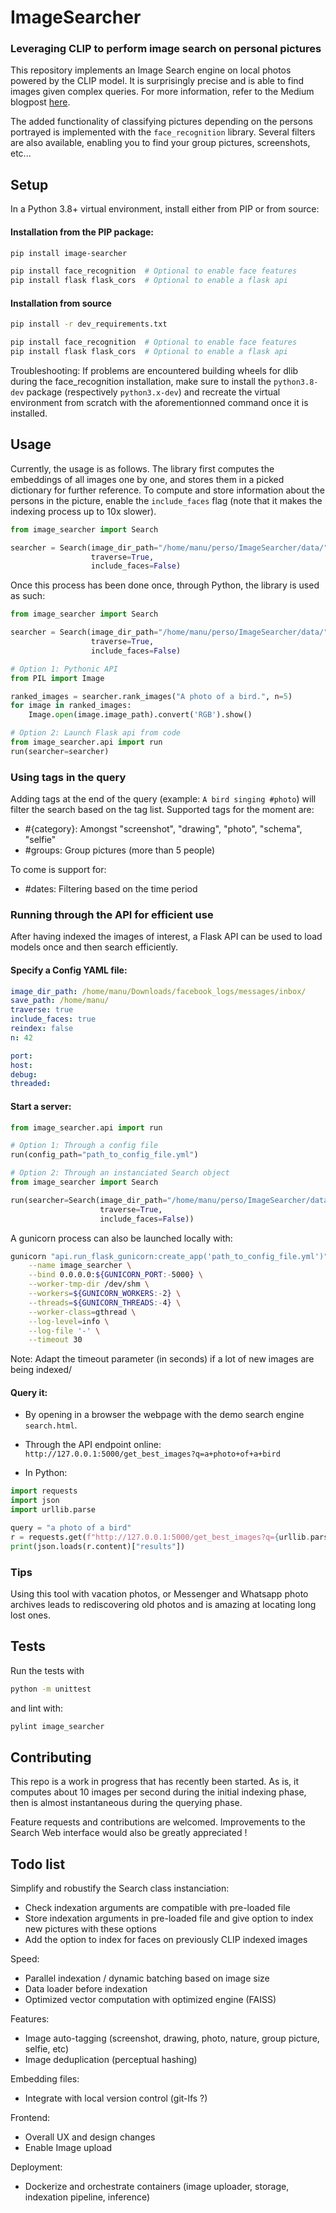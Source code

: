 # ImageSearcher
### Leveraging CLIP to perform image search on personal pictures

This repository implements an Image Search engine on local photos powered by the CLIP model.
It is surprisingly precise and is able to find images given complex queries. For more information, refer to
the Medium blogpost [here](https://medium.com/@manuelfaysse/building-a-powerful-image-search-engine-for-your-pictures-using-deep-learning-16d06df10385?source=friends_link&sk=ca5130cb63a1fcb3a3e3f54ff494e56b).

The added functionality of classifying pictures depending on the persons portrayed is implemented 
with the `face_recognition` library. Several filters are also available, enabling you to find your 
group pictures, screenshots, etc...

## Setup

In a Python 3.8+ virtual environment, install either from PIP or from source:

#### Installation from the PIP package:
```bash
pip install image-searcher

pip install face_recognition  # Optional to enable face features
pip install flask flask_cors  # Optional to enable a flask api
```

#### Installation from source
```bash
pip install -r dev_requirements.txt

pip install face_recognition  # Optional to enable face features
pip install flask flask_cors  # Optional to enable a flask api
```

Troubleshooting: If problems are encountered building wheels for dlib during the face_recognition installation, make sure to install the `python3.8-dev`
package (respectively `python3.x-dev`) and recreate the virtual environment from scratch with the aforementionned command 
once it is installed.

## Usage
Currently, the usage is as follows. The library first computes the embeddings of all images one by one, and stores them in 
a picked dictionary for further reference. To compute and store information about the persons in 
the picture, enable the `include_faces` flag (note that it makes the indexing process up to 10x slower).

```python
from image_searcher import Search

searcher = Search(image_dir_path="/home/manu/perso/ImageSearcher/data/", 
                  traverse=True, 
                  include_faces=False)
```

Once this process has been done once, through Python, the library is used as such:
```python
from image_searcher import Search

searcher = Search(image_dir_path="/home/manu/perso/ImageSearcher/data/", 
                  traverse=True, 
                  include_faces=False)

# Option 1: Pythonic API
from PIL import Image

ranked_images = searcher.rank_images("A photo of a bird.", n=5)
for image in ranked_images:
    Image.open(image.image_path).convert('RGB').show()

# Option 2: Launch Flask api from code
from image_searcher.api import run
run(searcher=searcher)
```

### Using tags in the query
Adding tags at the end of the query (example: `A bird singing #photo`) will filter the search based on the tag list.
Supported tags for the moment are:
  - \#{category}: Amongst "screenshot", "drawing", "photo", "schema", "selfie"
  - \#groups: Group pictures (more than 5 people)

To come is support for:
  
  - \#dates: Filtering based on the time period


### Running through the API for efficient use

After having indexed the images of interest, a Flask API can be used to load models once and then search efficiently.

#### Specify a Config YAML file:
  
```yaml
image_dir_path: /home/manu/Downloads/facebook_logs/messages/inbox/
save_path: /home/manu/
traverse: true
include_faces: true
reindex: false
n: 42

port:
host:
debug:
threaded:
```
#### Start a server:
```python
from image_searcher.api import run

# Option 1: Through a config file
run(config_path="path_to_config_file.yml")

# Option 2: Through an instanciated Search object
from image_searcher import Search

run(searcher=Search(image_dir_path="/home/manu/perso/ImageSearcher/data/", 
                    traverse=True, 
                    include_faces=False))
```

A gunicorn process can also be launched locally with:

```bash
gunicorn "api.run_flask_gunicorn:create_app('path_to_config_file.yml')" \
    --name image_searcher \
    --bind 0.0.0.0:${GUNICORN_PORT:-5000} \
    --worker-tmp-dir /dev/shm \
    --workers=${GUNICORN_WORKERS:-2} \
    --threads=${GUNICORN_THREADS:-4} \
    --worker-class=gthread \
    --log-level=info \
    --log-file '-' \
    --timeout 30
```

Note: Adapt the timeout parameter (in seconds) if a lot of new images are being indexed/


#### Query it:

- By opening in a browser the webpage with the demo search engine `search.html`.

- Through the API endpoint online: `http://127.0.0.1:5000/get_best_images?q=a+photo+of+a+bird`

- In Python:
```python
import requests
import json
import urllib.parse

query = "a photo of a bird"
r = requests.get(f"http://127.0.0.1:5000/get_best_images?q={urllib.parse.quote(query)}")
print(json.loads(r.content)["results"])
```
### Tips

Using this tool with vacation photos, or Messenger and Whatsapp photo archives leads to rediscovering 
old photos and is amazing at locating long lost ones.

## Tests

Run the tests with 

```bash
python -m unittest
```

and lint with:

```bash
pylint image_searcher
```

## Contributing

This repo is a work in progress that has recently been started. As is, it computes about 10 images per second during the initial indexing phase, then is almost instantaneous during the querying phase.

Feature requests and contributions are welcomed. Improvements to the Search Web interface would also
be greatly appreciated !

## Todo list

Simplify and robustify the Search class instanciation:
- Check indexation arguments are compatible with pre-loaded file
- Store indexation arguments in pre-loaded file and give option to index new pictures with these options
- Add the option to index for faces on previously CLIP indexed images

Speed:
- Parallel indexation / dynamic batching based on image size
- Data loader before indexation
- Optimized vector computation with optimized engine (FAISS)

Features:
- Image auto-tagging (screenshot, drawing, photo, nature, group picture, selfie, etc)
- Image deduplication (perceptual hashing)

Embedding files:
- Integrate with local version control (git-lfs ?)

Frontend:
- Overall UX and design changes
- Enable Image upload

Deployment:
- Dockerize and orchestrate containers (image uploader, storage, indexation pipeline, inference)